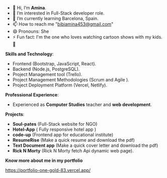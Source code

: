 - 👋 Hi, I’m __Amina__.
- 👀 I’m interested in Full-Stack developer role.
- 🌱 I’m currently learning Barcelona, Spain.
- 📫 How to reach me "bibiamina453@gmail.com"
- 😄 Pronouns: She
- ⚡ Fun fact: I'm the one who loves watching cartoon shows with my kids. 🤭

__Skills and Technology__:

- Frontend (Bootstrap, JavaScript, React).
- Backend (Node.js, PostgreSQL).
- Project Management tool (Trello).
- Project Management Methodologies (Scrum and Agile ).
- Project Deployment Platform (Vercel, Netlify).
  
 __Professional Experience__:
 
- Experienced as __Computer Studies__ teacher and __web development__.

 
__Projects__:

- __Soul-pates__  (Full-Stack website for NGO)
- __Hotel-App__  ( Fully responsive hotel app )
- __code-up__  (Frontend app for educational institute)
- __ResumeRise__ (Make a quick resume and download the pdf)
- __Text Document app__ (Make a quick cover letter and download the pdf)
- __Rick N Morty__ (Rick N Morty fetch Api dynamic web page).

__Know more about me in my portfolio__

https://portfolio-one-gold-83.vercel.app/
